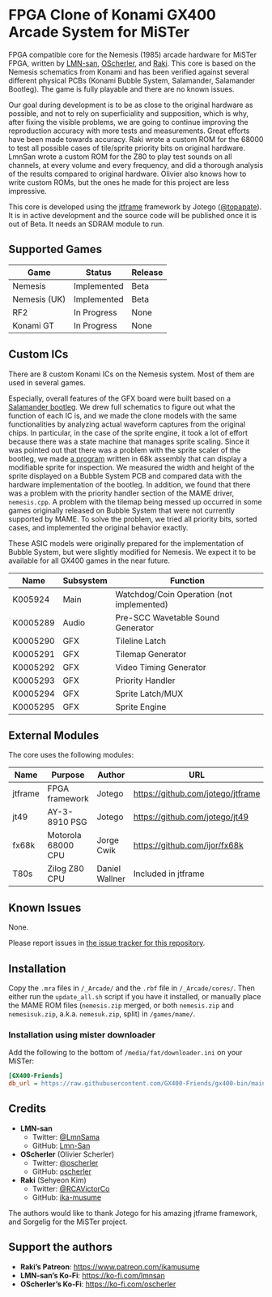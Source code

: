 # FPGA Clone of Konami GX400 Arcade System for MiSTer

FPGA compatible core for the Nemesis (1985) arcade hardware for MiSTer FPGA, written by [LMN-san][@LmnSama], [OScherler][@oscherler], and [Raki][@RCAVictorCo]. This core is based on the Nemesis schematics from Konami and has been verified against several different physical PCBs (Konami Bubble System, Salamander, Salamander Bootleg). The game is fully playable and there are no known issues.

Our goal during development is to be as close to the original hardware as possible, and not to rely on superficiality and supposition, which is why, after fixing the visible problems, we are going to continue improving the reproduction accuracy with more tests and measurements. Great efforts have been made towards accuracy. Raki wrote a custom ROM for the 68000 to test all possible cases of tile/sprite priority bits on original hardware. LmnSan wrote a custom ROM for the Z80 to play test sounds on all channels, at every volume and every frequency, and did a thorough analysis of the results compared to original hardware. Olivier also knows how to write custom ROMs, but the ones he made for this project are less impressive.

This core is developed using the [jtframe][] framework by Jotego ([@topapate][]). It is in active development and the source code will be published once it is out of Beta. It needs an SDRAM module to run.

[@LmnSama]:     https://twitter.com/@LmnSama
[@oscherler]:   https://twitter.com/@oscherler
[@RCAVictorCo]: https://twitter.com/@RCAVictorCo
[jtframe]:      https://github.com/jotego/jtframe
[@topapate]:    https://twitter.com/topapate

## Supported Games

Game         | Status      | Release
-------------|-------------|----------
Nemesis      | Implemented | Beta
Nemesis (UK) | Implemented | Beta
RF2          | In Progress | None
Konami GT    | In Progress | None

## Custom ICs

There are 8 custom Konami ICs on the Nemesis system. Most of them are used in several games. 

Especially, overall features of the GFX board were built based on a [Salamander bootleg][PCB]. We drew full schematics to figure out what the function of each IC is, and we made the clone models with the same functionalities by analyzing actual waveform captures from the original chips. In particular, in the case of the sprite engine, it took a lot of effort because there was a state machine that manages sprite scaling. Since it was pointed out that there was a problem with the sprite scaler of the bootleg, we made [a program][diagnostics] written in 68k assembly that can display a modifiable sprite for inspection. We measured the width and height of the sprite displayed on a Bubble System PCB and compared data with the hardware implementation of the bootleg. In addition, we found that there was a problem with the priority handler section of the MAME driver, `nemesis.cpp`. A problem with the tilemap being messed up occurred in some games originally released on Bubble System that were not currently supported by MAME. To solve the problem, we tried all priority bits, sorted cases, and implemented the original behavior exactly.

These ASIC models were originally prepared for the implementation of Bubble System, but were slightly modified for Nemesis. We expect it to be available for all GX400 games in the near future.

[PCB]: https://twitter.com/RCAVictorCo/status/1364872798594686980
[diagnostics]: https://github.com/ika-musume/BubbleDrive8/blob/master/BubbleDrive8_testprogram/testprogram_main.X68

Name     | Subsystem | Function
---------|-----------|---------
K005924  | Main      | Watchdog/Coin Operation (not implemented)
K0005289 | Audio     | Pre-SCC Wavetable Sound Generator
K0005290 | GFX       | Tileline Latch
K0005291 | GFX       | Tilemap Generator
K0005292 | GFX       | Video Timing Generator
K0005293 | GFX       | Priority Handler
K0005294 | GFX       | Sprite Latch/MUX
K0005295 | GFX       | Sprite Engine

## External Modules

The core uses the following modules:

Name    | Purpose            | Author         | URL
--------|--------------------|----------------|-----
jtframe | FPGA framework     | Jotego         | https://github.com/jotego/jtframe
jt49    | AY-3-8910 PSG      | Jotego         | https://github.com/jotego/jt49
fx68k   | Motorola 68000 CPU | Jorge Cwik     | https://github.com/ijor/fx68k
T80s    | Zilog Z80 CPU      | Daniel Wallner | Included in jtframe

## Known Issues

None.

Please report issues in [the issue tracker for this repository][issues].

[issues]: https://github.com/GX400-Friends/gx400-bin/issues

## Installation

Copy the `.mra` files in `/_Arcade/` and the `.rbf` file in `/_Arcade/cores/`. Then either run the `update_all.sh` script if you have it installed, or manually place the MAME ROM files (`nemesis.zip` merged, or both `nemesis.zip` and `nemesisuk.zip`, a.k.a. `nemesuk.zip`, split) in `/games/mame/`.

### Installation using mister downloader

Add the following to the bottom of `/media/fat/downloader.ini` on your MiSTer:

```ini
[GX400-Friends]
db_url = https://raw.githubusercontent.com/GX400-Friends/gx400-bin/main/releases/gx400-friends.json
```


## Credits

* **LMN-san**
	* Twitter: [@LmnSama][]
	* GitHub: [Lmn-San][LMNSan-gh]
* **OScherler** (Olivier Scherler)
	* Twitter: [@oscherler][]
	* GitHub: [oscherler][oscherler-gh]
* **Raki** (Sehyeon Kim)
	* Twitter: [@RCAVictorCo][]
	* GitHub: [ika-musume][raki-gh]

The authors would like to thank Jotego for his amazing jtframe framework, and Sorgelig for the MiSTer project.

[LMNSan-gh]:    https://github.com/Lmn-San
[oscherler-gh]: https://github.com/oscherler
[raki-gh]:      https://github.com/ika-musume

## Support the authors

* **Raki’s Patreon**: <https://www.patreon.com/ikamusume>
* **LMN-san’s Ko-Fi**: <https://ko-fi.com/lmnsan>
* **OScherler’s Ko-Fi**: <https://ko-fi.com/oscherler>
